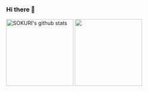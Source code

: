 ### Hi there 👋

<a href="https://github.com/wlxo0401"><img align="center" style="height:180px" src="https://github-readme-stats.vercel.app/api?username=wlxo0401&show_icons=true&include_all_commits=true&theme=shadow_green&hide_border=false" alt="SOKURI's github stats" /></a>
<a href="https://github.com/wlxo0401"><img align="center" style="height:180px" src="https://github-readme-stats.vercel.app/api/top-langs/?username=wlxo0401&layout=compact&theme=shadow_green&hide_border=false" /></a> 



<!--
**wlxo0401/wlxo0401** is a ✨ _special_ ✨ repository because its `README.md` (this file) appears on your GitHub profile.

Here are some ideas to get you started:

- 🔭 I’m currently working on ...
- 🌱 I’m currently learning ...
- 👯 I’m looking to collaborate on ...
- 🤔 I’m looking for help with ...
- 💬 Ask me about ...
- 📫 How to reach me: ...
- 😄 Pronouns: ...
- ⚡ Fun fact: ...
-->
